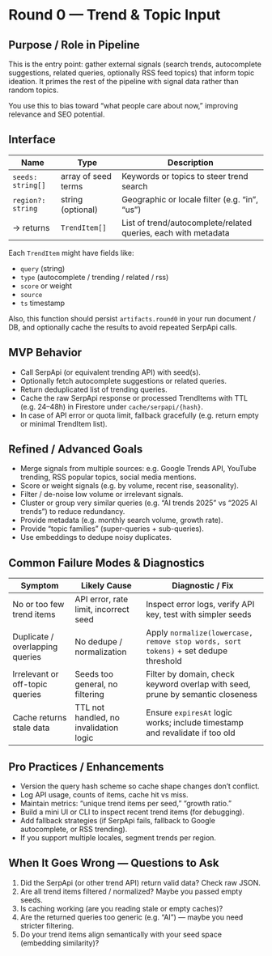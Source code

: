 # Round 0 — Trend & Topic Input

## Purpose / Role in Pipeline  
This is the entry point: gather external signals (search trends, autocomplete suggestions, related queries, optionally RSS feed topics) that inform topic ideation. It primes the rest of the pipeline with signal data rather than random topics.  

You use this to bias toward “what people care about now,” improving relevance and SEO potential.

## Interface  

| Name | Type | Description |
|---|---|---|
| `seeds: string[]` | array of seed terms | Keywords or topics to steer trend search |
| `region?: string` | string (optional) | Geographic or locale filter (e.g. “in”, “us”) |
| → returns | `TrendItem[]` | List of trend/autocomplete/related queries, each with metadata |

Each `TrendItem` might have fields like:
- `query` (string)  
- `type` (autocomplete / trending / related / rss)  
- `score` or weight  
- `source`  
- `ts` timestamp  

Also, this function should persist `artifacts.round0` in your run document / DB, and optionally cache the results to avoid repeated SerpApi calls.

## MVP Behavior  

- Call SerpApi (or equivalent trending API) with seed(s).  
- Optionally fetch autocomplete suggestions or related queries.  
- Return deduplicated list of trending queries.  
- Cache the raw SerpApi response or processed TrendItems with TTL (e.g. 24–48h) in Firestore under `cache/serpapi/{hash}`.  
- In case of API error or quota limit, fallback gracefully (e.g. return empty or minimal TrendItem list).  

## Refined / Advanced Goals  

- Merge signals from multiple sources: e.g. Google Trends API, YouTube trending, RSS popular topics, social media mentions.  
- Score or weight signals (e.g. by volume, recent rise, seasonality).  
- Filter / de-noise low volume or irrelevant signals.  
- Cluster or group very similar queries (e.g. “AI trends 2025” vs “2025 AI trends”) to reduce redundancy.  
- Provide metadata (e.g. monthly search volume, growth rate).  
- Provide “topic families” (super-queries + sub-queries).  
- Use embeddings to dedupe noisy duplicates.

## Common Failure Modes & Diagnostics  

| Symptom | Likely Cause | Diagnostic / Fix |
|---|---|---|
| No or too few trend items | API error, rate limit, incorrect seed | Inspect error logs, verify API key, test with simpler seeds |
| Duplicate / overlapping queries | No dedupe / normalization | Apply `normalize(lowercase, remove stop words, sort tokens)` + set dedupe threshold |
| Irrelevant or off-topic queries | Seeds too general, no filtering | Filter by domain, check keyword overlap with seed, prune by semantic closeness |
| Cache returns stale data | TTL not handled, no invalidation logic | Ensure `expiresAt` logic works; include timestamp and revalidate if too old |

## Pro Practices / Enhancements  

- Version the query hash scheme so cache shape changes don’t conflict.  
- Log API usage, counts of items, cache hit vs miss.  
- Maintain metrics: “unique trend items per seed,” “growth ratio.”  
- Build a mini UI or CLI to inspect recent trend items (for debugging).  
- Add fallback strategies (if SerpApi fails, fallback to Google autocomplete, or RSS trending).  
- If you support multiple locales, segment trends per region.

## When It Goes Wrong — Questions to Ask  
1. Did the SerpApi (or other trend API) return valid data? Check raw JSON.  
2. Are all trend items filtered / normalized? Maybe you passed empty seeds.  
3. Is caching working (are you reading stale or empty caches)?  
4. Are the returned queries too generic (e.g. “AI”) — maybe you need stricter filtering.  
5. Do your trend items align semantically with your seed space (embedding similarity)?  
